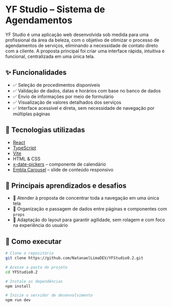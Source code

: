 # YF Studio – Sistema de Agendamentos

YF Studio é uma aplicação web desenvolvida sob medida para uma profissional da área da beleza, com o objetivo de otimizar o processo de agendamentos de serviços, eliminando a necessidade de contato direto com a cliente. A proposta principal foi criar uma interface rápida, intuitiva e funcional, centralizada em uma única tela.

## ✨ Funcionalidades

- ✅ Seleção de procedimentos disponíveis
- ✅ Validação de dados, datas e horários com base no banco de dados
- ✅ Envio de informações por meio de formulário
- ✅ Visualização de valores detalhados dos serviços
- ✅ Interface acessível e direta, sem necessidade de navegação por múltiplas páginas

## 🧪 Tecnologias utilizadas

- [React](https://react.dev/)
- [TypeScript](https://www.typescriptlang.org/)
- [Vite](https://vitejs.dev/)
- HTML & CSS
- [x-date-pickers](https://mui.com/x/react-date-pickers/) – componente de calendário
- [Embla Carousel](https://www.embla-carousel.com/) – slide de conteúdo responsivo

## 🧠 Principais aprendizados e desafios

- 🔹 Atender à proposta de concentrar toda a navegação em uma única tela
- 🔹 Organização e passagem de dados entre páginas e componentes com `props`
- 🔹 Adaptação do layout para garantir agilidade, sem rolagem e com foco na experiência do usuário

## 🚀 Como executar

```bash
# Clone o repositório
git clone https://github.com/NatanaelLimaDEV/YFStudio0.2.git

# Acesse a pasta do projeto
cd YFStudio0.2

# Instale as dependências
npm install

# Inicie o servidor de desenvolvimento
npm run dev
